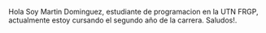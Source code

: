Hola Soy Martin Dominguez, estudiante de programacion en la UTN FRGP, actualmente estoy cursando el segundo año de la carrera. Saludos!.
